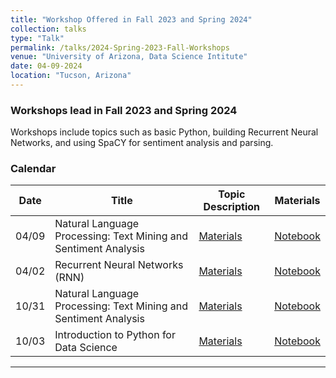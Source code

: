 ```yaml
---
title: "Workshop Offered in Fall 2023 and Spring 2024"
collection: talks
type: "Talk"
permalink: /talks/2024-Spring-2023-Fall-Workshops
venue: "University of Arizona, Data Science Intitute"
date: 04-09-2024
location: "Tucson, Arizona"
---
```


### Workshops lead in Fall 2023 and Spring 2024

Workshops include topics such as basic Python, building Recurrent Neural Networks, and using SpaCY for sentiment analysis and parsing.

### Calendar

| Date      | Title      | Topic Description     | Materials       |
| ------------- | ------------- | -------------      | -------------      |
|   04/09  |  Natural Language Processing: Text Mining and Sentiment Analysis  | [Materials](https://github.com/ua-datalab/Workshops/wiki/Natural-Language-Processing:-Text-Mining-and-Sentiment-Analysis) |[Notebook](https://github.com/ua-datalab/Workshops/blob/main/Natural_Language_Processing_Text_Mining_and_Sentiment_Analysis/Natural_Language_Processing_Text_Mining_and_Sentiment_Analysis.ipynb) |
|   04/02  |  Recurrent Neural Networks (RNN)  | [Materials](https://github.com/ua-datalab/MLWorkshops/wiki/Recurrent-Neural-Networks) |[Notebook](https://github.com/ua-datalab/MLWorkshops/blob/main/RNN/pytorch_char_rnn_classification_tutorial.ipynb) |
|   10/31  |  Natural Language Processing: Text Mining and Sentiment Analysis  | [Materials](https://github.com/ua-datalab/Workshops/wiki/Natural-Language-Processing:-Text-Mining-and-Sentiment-Analysis) |[Notebook](https://github.com/ua-datalab/Workshops/blob/main/Natural_Language_Processing_Text_Mining_and_Sentiment_Analysis/Natural_Language_Processing_Text_Mining_and_Sentiment_Analysis.ipynb) |
|   10/03  |  Introduction to Python for Data Science | [Materials](https://github.com/ua-datalab/Workshops/wiki/Introduction-to-Python-for-Data-Science) |[Notebook](https://github.com/ua-datalab/Workshops/blob/main/Introduction_to_Python_for_Data_Science/Intro_to_Python.ipynb) |


*** 




